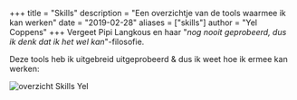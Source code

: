 +++
title = "Skills"
description = "Een overzichtje van de tools waarmee ik kan werken"
date = "2019-02-28"
aliases = ["skills"]
author = "Yel Coppens"
+++
Vergeet Pipi Langkous en haar "*nog nooit geprobeerd, dus ik denk dat ik het wel kan*"-filosofie.

Deze tools heb ik uitgebreid uitgeprobeerd & dus ik weet hoe ik ermee kan werken:

![overzicht Skills Yel](../images/skills_yel.png)